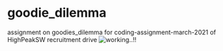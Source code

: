 # goodie_dilemma
assignment on  goodies_dilemma for coding-assignment-march-2021 of HighPeakSW recruitment drive
![working..!!](highpeaksw-assignment.gif)
